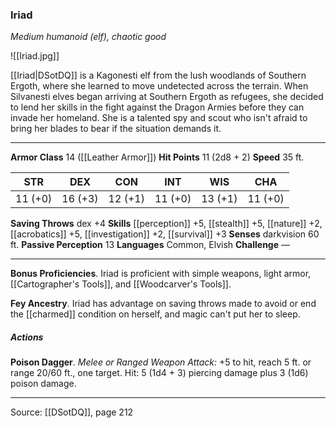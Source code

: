 ### Iriad
_Medium humanoid (elf), chaotic good_

![[Iriad.jpg]]

[[Iriad|DSotDQ]] is a Kagonesti elf from the lush woodlands of Southern Ergoth, where she learned to move undetected across the terrain. When Silvanesti elves began arriving at Southern Ergoth as refugees, she decided to lend her skills in the fight against the Dragon Armies before they can invade her homeland. She is a talented spy and scout who isn't afraid to bring her blades to bear if the situation demands it.



---

**Armor Class** 14 ([[Leather Armor]])
**Hit Points** 11 (2d8 + 2)
**Speed** 35 ft.

| STR     | DEX     | CON     | INT     | WIS     | CHA     |
|---------|---------|---------|---------|---------|---------|
| 11 (+0) | 16 (+3) | 12 (+1) | 11 (+0) | 13 (+1) | 11 (+0) |

**Saving Throws** dex +4
**Skills** [[perception]] +5, [[stealth]] +5, [[nature]] +2, [[acrobatics]] +5, [[investigation]] +2, [[survival]] +3
**Senses** darkvision 60 ft.
**Passive Perception** 13
**Languages** Common, Elvish
**Challenge** —

---

**Bonus Proficiencies**. Iriad is proficient with simple weapons, light armor, [[Cartographer's Tools]], and [[Woodcarver's Tools]].

**Fey Ancestry**. Iriad has advantage on saving throws made to avoid or end the [[charmed]] condition on herself, and magic can't put her to sleep.

##### Actions
**Poison Dagger**. _Melee or Ranged Weapon Attack:_ +5 to hit, reach 5 ft. or range 20/60 ft., one target. Hit: 5 (1d4 + 3) piercing damage plus 3 (1d6) poison damage.


---

Source: [[DSotDQ]], page 212